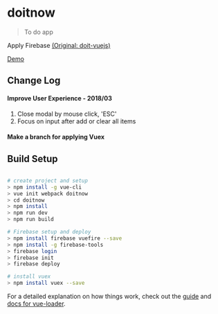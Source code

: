 # doitnow

> To do app

 Apply Firebase [(Original: doit-vuejs)](https://github.com/joshua1988/doit-vuejs) <br>

[Demo](https://doitnow-53d8d.firebaseapp.com)

## Change Log
#### Improve User Experience - 2018/03
  1. Close modal by mouse click, 'ESC'
  2. Focus on input after add or clear all items

#### Make a branch for applying Vuex

## Build Setup

``` bash

# create project and setup
> npm install -g vue-cli
> vue init webpack doitnow
> cd doitnow
> npm install
> npm run dev
> npm run build

# Firebase setup and deploy
> npm install firebase vuefire --save
> npm install -g firebase-tools
> firebase login
> firebase init
> firebase deploy

# install vuex
> npm install vuex --save

```
For a detailed explanation on how things work, check out the [guide](http://vuejs-templates.github.io/webpack/) and [docs for vue-loader](http://vuejs.github.io/vue-loader).
